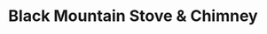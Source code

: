 ---
title: "Black Mountain Stove & Chimney"
url: /black-mountain/black-mountain-stove-und-chimney/
shop: Kamine & Öfen
---
